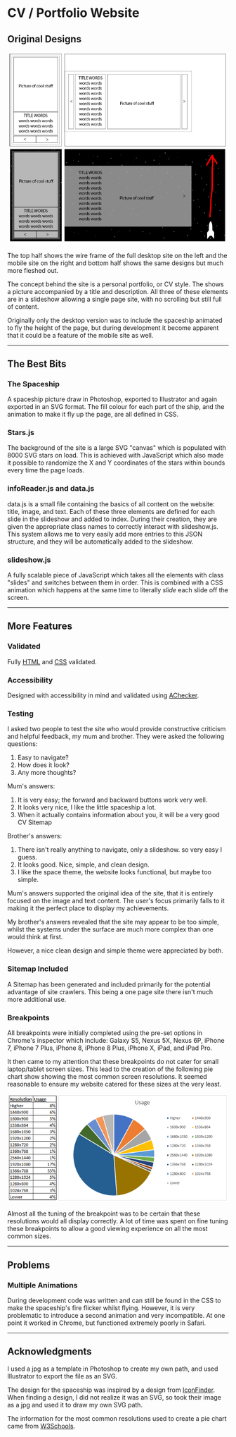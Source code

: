 # CV / Portfolio Website

## Original Designs

![NASA approved designs yo](/mdimages/designs.png "NASA approved designs yo")

The top half shows the wire frame of the full desktop site on the left and the mobile site on the right and bottom half shows the same designs but much more fleshed out.

The concept behind the site is a personal portfolio, or CV style. The shows a picture accompanied by a title and description. All three of these elements are in a slideshow allowing a single page site, with no scrolling but still full of content.

Originally only the desktop version was to include the spaceship animated to fly the height of the page, but during development it become apparent that it could be a feature of the mobile site as well.
***
## The Best Bits
### The Spaceship

A spaceship picture draw in Photoshop, exported to Illustrator and again exported in an SVG format. The fill colour for each part of the ship, and the animation to make it fly up the page, are all defined in CSS.

### Stars.js

The background of the site is a large SVG "canvas" which is populated with 8000 SVG stars on load. This is achieved with JavaScript which also made it possible to randomize the X and Y coordinates of the stars within bounds every time the page loads.

### infoReader.js and data.js

data.js is a small file containing the basics of all content on the website: title, image, and text. Each of these three elements are defined for each slide in the slideshow and added to index. During their creation, they are given the appropriate class names to correctly interact with slideshow.js. This system allows me to very easily add more entries to this JSON structure, and they will be automatically added to the slideshow.

### slideshow.js

A fully scalable piece of JavaScript which takes all the elements with class "slides" and switches between them in order. This is combined with a CSS animation which happens at the same time to literally *slide* each slide off the screen.  
***
## More Features
### Validated
Fully [HTML](https://validator.w3.org/) and [CSS](https://jigsaw.w3.org/css-validator/) validated.

### Accessibility
Designed with accessibility in mind and validated using [AChecker](https://achecker.ca/checker/index.php).

### Testing

I asked two people to test the site who would provide constructive criticism and helpful feedback, my mum and brother. They were asked the following questions:

1. Easy to navigate?
2. How does it look?
3. Any more thoughts?

Mum's answers:
1. It is very easy; the forward and backward buttons work very well.
2. It looks very nice, I like the little spaceship a lot.
3. When it actually contains information about you, it will be a very good CV Sitemap

Brother's answers:
1. There isn't really anything to navigate, only a slideshow. so very easy I guess.
2. It looks good. Nice, simple, and clean design.
3. I like the space theme, the website looks functional, but maybe too simple.

Mum's answers supported the original idea of the site, that it is entirely focused on the image and text content. The user's focus primarily falls to it making it the perfect place to display my achievements.

My brother's answers revealed that the site may appear to be too simple, whilst the systems under the surface are much more complex than one would think at first.

However, a nice clean design and simple theme were appreciated by both.


### Sitemap Included

A Sitemap has been generated and included primarily for the potential advantage of site crawlers. This being a one page site there isn't much more additional use.

### Breakpoints

All breakpoints were initially completed using the pre-set options in Chrome's inspector which include: Galaxy S5, Nexus 5X, Nexus 6P, iPhone 7, iPhone 7 Plus, iPhone 8, iPhone 8 Plus, iPhone X, iPad, and iPad Pro.

It then came to my attention that these breakpoints do not cater for small laptop/tablet screen sizes. This lead to the creation of the following pie chart show showing the most common screen resolutions. It seemed reasonable to ensure my website catered for these sizes at the very least.

![Most common resolutions pie chart](/mdimages/resolutions.PNG "Most common resolutions pie chart")

Almost all the tuning of the breakpoint was to be certain that these resolutions would all display correctly. A lot of time was spent on fine tuning these breakpoints to allow a good viewing experience on all the most common sizes.

***

## Problems
### Multiple Animations

During development code was written and can still be found in the CSS to make the spaceship's fire flicker whilst flying. However, it is very problematic to introduce a second animation and very incompatible. At one point it worked in Chrome, but functioned extremely poorly in Safari.

***
## Acknowledgments

I used a jpg as a template in Photoshop to create my own path, and used Illustrator to export the file as an SVG.

The design for the spaceship was inspired by a design from [IconFinder](https://www.iconfinder.com/icons/416398/aliens_exploration_fuel_nasa_rocket_space_spaceship_icon). When finding a design, I did not realize it was an SVG, so took their image as a jpg and used it to draw my own SVG path.

The information for the most common resolutions used to create a pie chart came from  [W3Schools](https://www.w3schools.com/browsers/browsers_display.asp).
